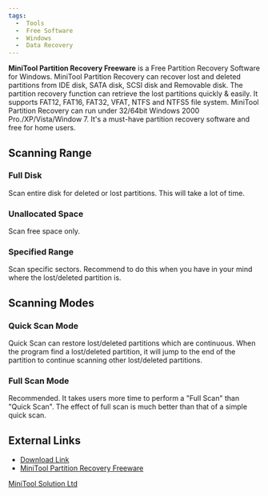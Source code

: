 ```yaml
---
tags:
  -  Tools
  -  Free Software
  -  Windows
  -  Data Recovery
---
```

**MiniTool Partition Recovery Freeware** is a Free Partition Recovery
Software for Windows. MiniTool Partition Recovery can recover lost and
deleted partitions from IDE disk, SATA disk, SCSI disk and Removable
disk. The partition recovery function can retrieve the lost partitions
quickly & easily. It supports FAT12, FAT16, FAT32, VFAT, NTFS and NTFS5
file system. MiniTool Partition Recovery can run under 32/64bit Windows
2000 Pro./XP/Vista/Window 7. It's a must-have partition recovery
software and free for home users.

## Scanning Range

### Full Disk

Scan entire disk for deleted or lost partitions. This will take a lot of
time.

### Unallocated Space

Scan free space only.

### Specified Range

Scan specific sectors. Recommend to do this when you have in your mind
where the lost/deleted partition is.

## Scanning Modes

### Quick Scan Mode

Quick Scan can restore lost/deleted partitions which are continuous.
When the program find a lost/deleted partition, it will jump to the end
of the partition to continue scanning other lost/deleted partitions.

### Full Scan Mode

Recommended. It takes users more time to perform a "Full Scan" than
"Quick Scan". The effect of full scan is much better than that of a
simple quick scan.

## External Links

- [Download
  Link](http://download.cnet.com/MiniTool-Partition-Recovery/3000-2248_4-75206486.html)
- [MiniTool Partition Recovery
  Freeware](http://www.minitool-partitionrecovery.com/)

[MiniTool Solution Ltd](minitool_solution_ltd.md)


